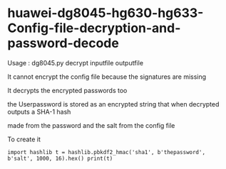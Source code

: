 # huawei-dg8045-hg630-hg633-Config-file-decryption-and-password-decode

Usage : dg8045.py decrypt inputfile outputfile

It cannot encrypt the config file because the signatures are missing 

It decrypts the encrypted passwords too 

the Userpassword is stored as an encrypted string that when decrypted
outputs a SHA-1 hash

made from the password and the salt from the config file 

To create it 

`import hashlib
t = hashlib.pbkdf2_hmac('sha1', b'thepassword', b'salt', 1000, 16).hex()
print(t)`

